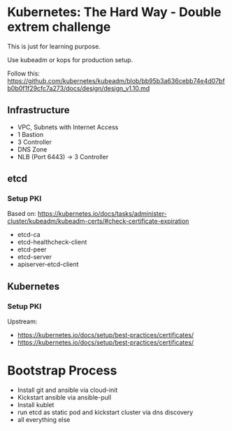 # Kubernetes: The Hard Way - Double extrem challenge

This is just for learning purpose. 

Use kubeadm or kops for production setup.

Follow this:
https://github.com/kubernetes/kubeadm/blob/bb95b3a636cebb74e4d07bfb0b0f1f29cfc7a273/docs/design/design_v1.10.md


## Infrastructure

* VPC, Subnets with Internet Access
* 1 Bastion
* 3 Controller
* DNS Zone
* NLB (Port 6443) -> 3 Controller

## etcd

### Setup PKI

Based on: https://kubernetes.io/docs/tasks/administer-cluster/kubeadm/kubeadm-certs/#check-certificate-expiration

* etcd-ca
* etcd-healthcheck-client
* etcd-peer 
* etcd-server
* apiserver-etcd-client

## Kubernetes

### Setup PKI

Upstream: 
* https://kubernetes.io/docs/setup/best-practices/certificates/
* https://kubernetes.io/docs/setup/best-practices/certificates/

# Bootstrap Process

* Install git and ansible via cloud-init
* Kickstart ansible via ansible-pull
* Install kublet
* run etcd as static pod and kickstart cluster via dns discovery
* all everything else
